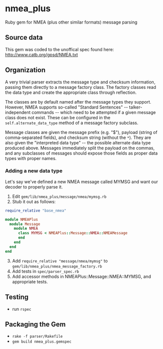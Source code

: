 # nmea_plus
Ruby gem for NMEA (plus other similar formats) message parsing

## Source data
This gem was coded to the unoffical spec found here: http://www.catb.org/gpsd/NMEA.txt

## Organization
A very trivial parser extracts the message type and checksum information, passing them directly to a message factory class.  The factory classes read the data type and create the appropriate class through reflection.

The classes are by default named after the message types they support.  However, NMEA supports so-called "Standard Sentences" -- talker-independent commands -- which need to be attempted if a given message class does not exist.  These can be configured in the `self.alternate_data_type` method of a message factory subclass.

Message classes are given the message prefix (e.g. "$"), payload (string of comma-separated fields), and checksum string (without the `*`).  They are also given the "interpreted data type" -- the possible alternate data type produced above.  Messages immediately split the payload on the commas, and any subclasses of messages should expose those fields as proper data types with proper names.

### Adding a new data type

Let's say we've defined a new NMEA message called MYMSG and want our decoder to properly parse it.

1. Edit `gem/lib/nmea_plus/message/nmea/mymsg.rb`
2. Stub it out as follows:

```ruby
require_relative "base_nmea"

module NMEAPlus
  module Message
    module NMEA
      class MYMSG < NMEAPlus::Message::NMEA::NMEAMessage
      end
    end
  end
end
```

3. Add `require_relative "message/nmea/mymsg"` to `gem/lib/nmea_plus/nmea_message_factory.rb`
4. Add tests in `spec/parser_spec.rb`
5. Add accessor methods in NMEAPlus::Message::NMEA::MYMSG, and appropriate tests.


## Testing
* run `rspec`

## Packaging the Gem

* `rake -f parser/Rakefile`
* `gem build nmea_plus.gemspec`
